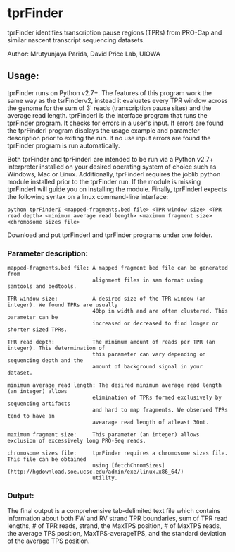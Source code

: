 # tprFinder
tprFinder identifies transcription pause regions (TPRs) from PRO-Cap and similar nascent transcript sequencing datasets.

Author: Mrutyunjaya Parida, David Price Lab, UIOWA

## Usage:
tprFinder runs on Python v2.7+. The features of this program work the same way as the tsrFinderv2, instead it evaluates every TPR window across the genome for the sum of 3' reads (transcription pause sites) and the average read length. tprFinderI is the interface program that runs the tprFinder program. It checks for errors in a user's input. If errors are found the tprFinderI program displays the usage example and parameter description prior to exiting the run. If no use input errors are found the tprFinder program is run automatically.

Both tprFinder and tprFinderI are intended to be run via a Python v2.7+ interpreter installed on your desired operating system of choice such as Windows, Mac or Linux. Additionally, tprFinderI requires the joblib python module installed prior to the tprFinder run. If the module is missing tprFinderI will guide you on installing the module. Finally, tprFinderI expects the following syntax on a linux command-line interface:

```
python tprFinderI <mapped-fragments.bed file> <TPR window size> <TPR read depth> <minimum average read length> <maximum fragment size> <chromosome sizes file>
```
Download and put tprFinderI and tprFinder programs under one folder.

### Parameter description:
```
mapped-fragments.bed file: A mapped fragment bed file can be generated from 
                           alignment files in sam format using samtools and bedtools.

TPR window size:           A desired size of the TPR window (an integer). We found TPRs are usually 
                           40bp in width and are often clustered. This parameter can be 
                           increased or decreased to find longer or shorter sized TPRs.

TPR read depth:            The minimum amount of reads per TPR (an integer). This determination of 
                           this parameter can vary depending on sequencing depth and the 
                           amount of background signal in your dataset.

minimum average read length: The desired minimum average read length (an integer) allows 
                           elimination of TPRs formed exclusively by sequencing artifacts 
                           and hard to map fragments. We observed TPRs tend to have an 
                           avearage read length of atleast 30nt.

maximum fragment size:     This parameter (an integer) allows exclusion of excessively long PRO-Seq reads. 

chromosome sizes file:     tprFinder requires a chromosome sizes file. This file can be obtained 
                           using [fetchChromSizes](http://hgdownload.soe.ucsc.edu/admin/exe/linux.x86_64/) 
                           utility.
```

### Output:
The final output is a comprehensive tab-delimited text file which contains information about both FW and RV strand TPR boundaries, sum of TPR read lengths, # of TPR reads, strand, the MaxTPS position, # of MaxTPS reads, the average TPS position, MaxTPS-averageTPS, and the standard deviation of the average TPS position.


